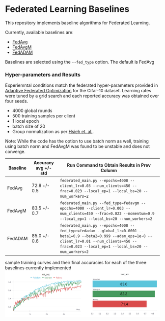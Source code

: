 # Federated Learning Baselines

This repository implements baseline algorithms for Federated Learning. 

Currently, available baselines are:
* [FedAvg](https://arxiv.org/pdf/1602.05629.pdf) 
* [FedAvgM](https://arxiv.org/pdf/1909.06335.pdf)
* [FedADAM](https://arxiv.org/pdf/2003.00295.pdf)

Baselines are selected using the `--fed_type` option. The default is FedAvg

### Hyper-parameters and Results

Experiemntal conditions match the federated hyper-parameters provided in [Adaptive Federated Optimization](https://arxiv.org/pdf/2003.00295.pdf) for the 
Cifar-10 dataset. Learning rates were tuned by a grid search and each reported accuracy was obtained over four seeds.
* 4000 global rounds
* 500 training samples per client
* 1 local epoch
* batch size of 20
* Group normalization as per [Hsieh et. al.](http://proceedings.mlr.press/v119/hsieh20a.html).

Note: While the code has the option to use batch norm as well, training using batch norm and FedAvgM was found to be unstable and does not converge.

|Baseline  | Accuracy avg +/- std | Run Command to Obtain Results in Prev Column                                                                                                                                                                 |
|----------|----------------------|--------------------------------------------------------------------------------------------------------------------------------------------------------------------------------------------------------------|
| FedAvg   | 72.8 +/- 0.5         | `federated_main.py --epochs=4000 --client_lr=0.03 --num_clients=450 --frac=0.023 --local_ep=1 --local_bs=20 --num_workers=2`                                                                                 |
| FedAvgM  | 83.5 +/- 0.7         | `federated_main.py --fed_type=fedavgm --epochs=4000 --client_lr=0.003 --num_clients=450 --frac=0.023 --momentum=0.9 --local_ep=1 --local_bs=20 --num_workers=2`                                              |
| FedADAM  | 85.0 +/- 0.6         | `federated_main.py --epochs=4000 --fed_type=fedadam --global_lr=0.0001 --beta1=0.9 --beta2=0.999 --adam_eps=1e-8 --client_lr=0.01 --num_clients=450 --frac=0.023 --local_ep=1 --local_bs=20 --num_workers=2` | 

sample training curves and their final accuracies for each of the three baselines currently implemented
![alt text](https://github.com/GwenLegate/FederatedLearningBaselines/blob/master/figs/curves.png?raw=true)

